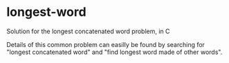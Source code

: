 # longest-word
Solution for the longest concatenated word problem, in C

Details of this common problem can easilly be found by searching for "longest concatenated word" and "find longest word made of other words".
